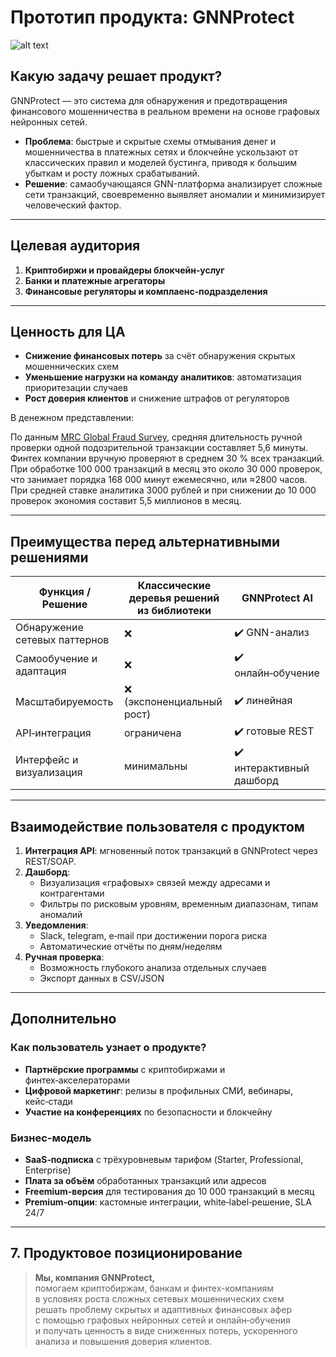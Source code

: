 # Прототип продукта: **GNNProtect**

![alt text](../images/image2.gif)
## Какую задачу решает продукт?

GNNProtect — это система для обнаружения и предотвращения финансового мошенничества в реальном времени на основе графовых нейронных сетей.  
- **Проблема**: быстрые и скрытые схемы отмывания денег и мошенничества в платежных сетях и блокчейне ускользают от классических правил и моделей бустинга, приводя к большим убыткам и росту ложных срабатываний.  
- **Решение**: самаобучающаяся GNN-платформа анализирует сложные сети транзакций, своевременно выявляет аномалии и минимизирует человеческий фактор.

---

## Целевая аудитория 

1. **Криптобиржи и провайдеры блокчейн‑услуг**  
2. **Банки и платежные агрегаторы**  
3. **Финансовые регуляторы и комплаенс‑подразделения**

---

## Ценность для ЦА

- **Снижение финансовых потерь** за счёт обнаружения скрытых мошеннических схем  
- **Уменьшение нагрузки на команду аналитиков**: автоматизация приоритезации случаев  
- **Рост доверия клиентов** и снижение штрафов от регуляторов  

В денежном представлении:

По данным [MRC Global Fraud Survey](https://www.ravelin.com/blog/are-you-spending-too-much-time-on-manual-review?utm_source=chatgpt.com), средняя длительность ручной проверки одной подозрительной транзакции составляет 5,6 минуты.
Финтех компании вручную проверяют в среднем 30 % всех транзакций. При обработке 100 000 транзакций в месяц это около 30 000 проверок, что занимает порядка 168 000 минут ежемесячно, или ≈2800 часов. При средней ставке аналитика 3000 рублей и при снижении до 10 000 проверок экономия составит 5,5 миллионов в месяц.

---

## Преимущества перед альтернативными решениями

| Функция / Решение            | Классические деревья решений из библиотеки | **GNNProtect AI**      |
|------------------------------|------------------------------|----------------------|
| Обнаружение сетевых паттернов| ❌                           | ✔️ GNN-анализ        |
| Самообучение и адаптация     | ❌                           | ✔️ онлайн‑обучение   |
| Масштабируемость             | ❌ (экспоненциальный рост)    | ✔️ линейная           |
| API‑интеграция               | ограничена                   | ✔️ готовые REST |
| Интерфейс и визуализация     | минимальны                   | ✔️ интерактивный дашборд |

---

## Взаимодействие пользователя с продуктом

1. **Интеграция API**: мгновенный поток транзакций в GNNProtect через REST/SOAP.  
2. **Дашборд**:  
   - Визуализация «графовых» связей между адресами и контрагентами  
   - Фильтры по рисковым уровням, временным диапазонам, типам аномалий  
3. **Уведомления**:  
   - Slack, telegram, e‑mail при достижении порога риска  
   - Автоматические отчёты по дням/неделям  
4. **Ручная проверка**:  
   - Возможность глубокого анализа отдельных случаев  
   - Экспорт данных в CSV/JSON  

---

## Дополнительно

### Как пользователь узнает о продукте?  
- **Партнёрские программы** с криптобиржами и финтех‑акселераторами  
- **Цифровой маркетинг**: релизы в профильных СМИ, вебинары, кейс‑стади  
- **Участие на конференциях** по безопасности и блокчейну  

### Бизнес-модель  
- **SaaS‑подписка** с трёхуровневым тарифом (Starter, Professional, Enterprise)  
- **Плата за объём** обработанных транзакций или адресов  
- **Freemium‑версия** для тестирования до 10 000 транзакций в месяц  
- **Premium‑опции**: кастомные интеграции, white‑label‑решение, SLA 24/7  

---

## 7. Продуктовое позиционирование

> **Мы, компания GNNProtect,**  
> помогаем криптобиржам, банкам и финтех-компаниям  
> в условиях роста сложных сетевых мошеннических схем  
> решать проблему скрытых и адаптивных финансовых афер  
> с помощью графовых нейронных сетей и онлайн‑обучения  
> и получать ценность в виде сниженных потерь, ускоренного анализа и повышения доверия клиентов.  
